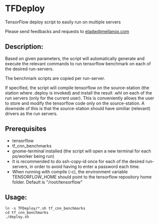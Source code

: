 # TFDeploy
TensorFlow deploy script to easily run on multiple servers

Please send feedbacks and requests to eladw@mellanox.com

## Description:
Based on given parameters, the script will automatically generate and execute the relevant commands to run tensorflow benchmark on each  of the desired run-servers.

The benchmark scripts are copied per run-server.

If specified, the script will compile tensorflow on the source-station (the station where .deploy is invoked) and install the result .whl on each of the run servers (only for the current user). This is conveniently allows the user to store and modify the tensorflow code only on the source-station. A downside of this is that the source-station should have similiar (relevant) drivers as the run servers.

## Prerequisites
* tensorflow 
* tf_cnn_benchmarks
* gnome-terminal installed (the script will open a new terminal for each ps/worker being run)
* It is recommended to do ssh-copy-id once for each of the desired run-servers, in order to avoid having to enter a password each time.
* When running with compile (-c), the environment variable TENSORFLOW_HOME should point to the tensorflow repository home folder. Default is "/root/tensorflow"


## Usage:
```
ln -s TFDeploy/*.sh tf_cnn_benchmarks
cd tf_cnn_benchmarks
./deploy.sh
```
